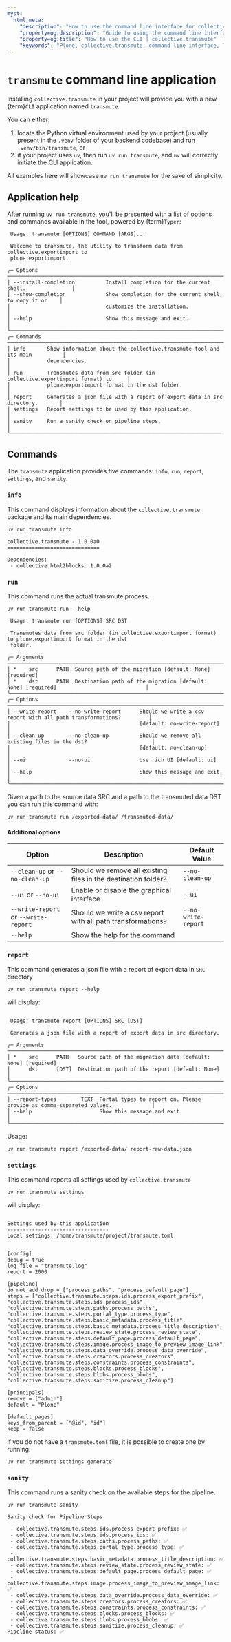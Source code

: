 ```yaml
---
myst:
  html_meta:
    "description": "How to use the command line interface for collective.transmute, including commands, options, and server endpoints."
    "property=og:description": "Guide to using the command line interface and block converters in collective.transmute."
    "property=og:title": "How to use the CLI | collective.transmute"
    "keywords": "Plone, collective.transmute, command line interface, Typer, Volto, migration, guide"
---
```


# `transmute` command line application

Installing `collective.transmute` in your project will provide you with a new {term}`CLI` application named `transmute`.

You can either:

1.  locate the Python virtual environment used by your project (usually present in the `.venv` folder of your backend codebase) and run `.venv/bin/transmute`, or
1.  if your project uses `uv`, then run `uv run transmute`, and `uv` will correctly initiate the CLI application.

All examples here will showcase `uv run transmute` for the sake of simplicity.


## Application help

After running `uv run transmute`, you'll be presented with a list of options and commands available in the tool, powered by {term}`Typer`:

```console
 Usage: transmute [OPTIONS] COMMAND [ARGS]...

 Welcome to transmute, the utility to transform data from collective.exportimport to
 plone.exportimport.

╭─ Options ─────────────────────────────────────────────────────────────────────────────╮
│ --install-completion          Install completion for the current shell.               │
│ --show-completion             Show completion for the current shell, to copy it or    │
│                               customize the installation.                             │
│ --help                        Show this message and exit.                             │
╰───────────────────────────────────────────────────────────────────────────────────────╯
╭─ Commands ────────────────────────────────────────────────────────────────────────────╮
│ info       Show information about the collective.transmute tool and its main          │
│            dependencies.                                                              │
│ run        Transmutes data from src folder (in collective.exportimport format) to     │
│            plone.exportimport format in the dst folder.                               │
│ report     Generates a json file with a report of export data in src directory.       │
│ settings   Report settings to be used by this application.                            │
│ sanity     Run a sanity check on pipeline steps.                                      │
╰───────────────────────────────────────────────────────────────────────────────────────╯
```

## Commands

The `transmute` application provides five commands: `info`, `run`, `report`, `settings`, and `sanity`.


### `info`

This command displays information about the `collective.transmute` package and its main dependencies.

```shell
uv run transmute info
```

```console
collective.transmute - 1.0.0a0
==============================

Dependencies:
 - collective.html2blocks: 1.0.0a2
```

### `run`

This command runs the actual transmute process.

```shell
uv run transmute run --help
```

```console
 Usage: transmute run [OPTIONS] SRC DST

 Transmutes data from src folder (in collective.exportimport format) to plone.exportimport format in the dst
 folder.

╭─ Arguments ──────────────────────────────────────────────────────────────────────────────────────────────────╮
│ *    src      PATH  Source path of the migration [default: None] [required]                                  │
│ *    dst      PATH  Destination path of the migration [default: None] [required]                             │
╰──────────────────────────────────────────────────────────────────────────────────────────────────────────────╯
╭─ Options ────────────────────────────────────────────────────────────────────────────────────────────────────╮
│ --write-report    --no-write-report      Should we write a csv report with all path transformations?         │
│                                          [default: no-write-report]                                          │
│ --clean-up        --no-clean-up          Should we remove all existing files in the dst?                     │
│                                          [default: no-clean-up]                                              │
│ --ui              --no-ui                Use rich UI [default: ui]                                           │
│ --help                                   Show this message and exit.                                         │
╰──────────────────────────────────────────────────────────────────────────────────────────────────────────────╯
```

Given a path to the source data SRC and a path to the transmuted data DST you can run this command with:

```shell
uv run transmute run /exported-data/ /transmuted-data/
```

#### Additional options

| Option | Description | Default Value |
| --- | --- | --- |
| `--clean-up` or `--no-clean-up` | Should we remove all existing files in the destination folder? |  `--no-clean-up` |
| `--ui` or `--no-ui` | Enable or disable the graphical interface | `--ui` |
| `--write-report` or `--write-report` | Should we write a csv report with all path transformations?  | `--no-write-report` |
| `--help` | Show the help for the command | |

### `report`

This command generates a json file with a report of export data in `SRC` directory

```shell
uv run transmute report --help
```

will display:

```console

 Usage: transmute report [OPTIONS] SRC [DST]

 Generates a json file with a report of export data in src directory.

╭─ Arguments ──────────────────────────────────────────────────────────────────────────────────────────────────╮
│ *    src      PATH   Source path of the migration data [default: None] [required]                            │
│      dst      [DST]  Destination path of the report [default: None]                                          │
╰──────────────────────────────────────────────────────────────────────────────────────────────────────────────╯
╭─ Options ────────────────────────────────────────────────────────────────────────────────────────────────────╮
│ --report-types        TEXT  Portal types to report on. Please provide as comma-separeted values.             │
│ --help                      Show this message and exit.                                                      │
╰──────────────────────────────────────────────────────────────────────────────────────────────────────────────╯
```
Usage:

```shell
uv run transmute report /exported-data/ report-raw-data.json
```

### `settings`

This command reports all settings used by `collective.transmute`

```shell
uv run transmute settings
```

will display:

```console

Settings used by this application
---------------------------------
Local settings: /home/transmute/project/transmute.toml
---------------------------------

[config]
debug = true
log_file = "transmute.log"
report = 2000

[pipeline]
do_not_add_drop = ["process_paths", "process_default_page"]
steps = ["collective.transmute.steps.ids.process_export_prefix", "collective.transmute.steps.ids.process_ids", "collective.transmute.steps.paths.process_paths", "collective.transmute.steps.portal_type.process_type", "collective.transmute.steps.basic_metadata.process_title", "collective.transmute.steps.basic_metadata.process_title_description", "collective.transmute.steps.review_state.process_review_state", "collective.transmute.steps.default_page.process_default_page", "collective.transmute.steps.image.process_image_to_preview_image_link", "collective.transmute.steps.data_override.process_data_override", "collective.transmute.steps.creators.process_creators", "collective.transmute.steps.constraints.process_constraints", "collective.transmute.steps.blocks.process_blocks", "collective.transmute.steps.blobs.process_blobs", "collective.transmute.steps.sanitize.process_cleanup"]

[principals]
remove = ["admin"]
default = "Plone"

[default_pages]
keys_from_parent = ["@id", "id"]
keep = false
```

if you do not have a `transmute.toml` file, it is possible to create one by running:

```shell
uv run transmute settings generate
```

### `sanity`

This command runs a sanity check on the available steps for the pipeline.

```shell
uv run transmute sanity
```

```console
Sanity check for Pipeline Steps

 - collective.transmute.steps.ids.process_export_prefix: ✅
 - collective.transmute.steps.ids.process_ids: ✅
 - collective.transmute.steps.paths.process_paths: ✅
 - collective.transmute.steps.portal_type.process_type: ✅
 - collective.transmute.steps.basic_metadata.process_title_description: ✅
 - collective.transmute.steps.review_state.process_review_state: ✅
 - collective.transmute.steps.default_page.process_default_page: ✅
 - collective.transmute.steps.image.process_image_to_preview_image_link: ✅
 - collective.transmute.steps.data_override.process_data_override: ✅
 - collective.transmute.steps.creators.process_creators: ✅
 - collective.transmute.steps.constraints.process_constraints: ✅
 - collective.transmute.steps.blocks.process_blocks: ✅
 - collective.transmute.steps.blobs.process_blobs: ✅
 - collective.transmute.steps.sanitize.process_cleanup: ✅
Pipeline status: ✅
```
